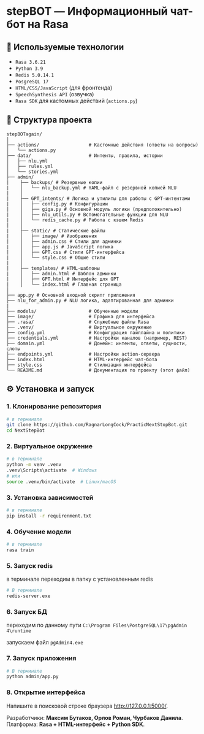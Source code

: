 # stepBOT — Информационный чат-бот на Rasa

[//]: # (ЗДЕСЬ МОЖЕТ БЫТЬ ВАША РЕКЛАМА)
## 🧠 Используемые технологии

- `Rasa 3.6.21`
- `Python 3.9`
- `Redis 5.0.14.1`
- `PosgreSQL 17`
- `HTML/CSS/JavaScript` (для фронтенда)
- `SpeechSynthesis API` (озвучка)
- `Rasa SDK` для кастомных действий (`actions.py`)

## 📁 Структура проекта

```
stepBOTagain/
│
├── actions/                  # Кастомные действия (ответы на вопросы)
│   └── actions.py
├── data/                     # Интенты, правила, истории
│   ├── nlu.yml
│   ├── rules.yml
│   └── stories.yml
├── admin/
|    ├── backups/ # Резервные копии
|    │   └── nlu_backup.yml # YAML-файл с резервной копией NLU
|    │
|    ├── GPT_intents/ # Логика и утилиты для работы с GPT-интентами
|    │   ├── config.py # Конфигурации
|    │   ├── giga.py # Основной модуль логики (предположительно)
|    │   ├── nlu_utils.py # Вспомогательные функции для NLU
|    │   └── redis_cache.py # Работа с кэшем Redis
|    │
|    ├── static/ # Статические файлы
|    │   ├── image/ # Изображения
|    │   ├── admin.css # Стили для админки
|    │   ├── app.js # JavaScript логика
|    │   ├── GPT.css # Стили GPT-интерфейса
|    │   └── style.css # Общие стили
|    │
|    ├── templates/ # HTML-шаблоны
|    │   ├── admin.html # Шаблон админки
|    │   ├── GPT.html # Интерфейс для GPT
|    │   └── index.html # Главная страница
│
├── app.py # Основной входной скрипт приложения
├── nlu_for_admin.py # NLU логика, адаптированная для админки
|
├── models/                   # Обученные модели
├── image/                    # Графика для интерфейса
├── .rasa/                    # Служебные файлы Rasa
├── .venv/                    # Виртуальное окружение
├── config.yml                # Конфигурация пайплайна и политики
├── credentials.yml           # Настройки каналов (например, REST)
├── domain.yml                # Домейн: интенты, ответы, сущности, слоты
├── endpoints.yml             # Настройки action-сервера
├── index.html                # HTML-интерфейс чат-бота
├── style.css                 # Стилизация интерфейса
└── README.md                 # Документация по проекту (этот файл)
```

## ⚙️ Установка и запуск

### 1. Клонирование репозитория

```bash
# в терминале
git clone https://github.com/RagnarLongCock/PracticNextStopBot.git
cd NextStepBot
```

### 2. Виртуальное окружение

```bash
# в терминале
python -m venv .venv
.venv\Scripts\activate  # Windows
# или
source .venv/bin/activate  # Linux/macOS
```

### 3. Установка зависимостей

```bash
# в терминале
pip install -r requirenment.txt
```

### 4. Обучение модели

```bash
# в терминале
rasa train
```

### 5. Запуск redis

в терминале переходим в папку с установленным redis

```bash
# В терминале
redis-server.exe
```

### 6. Запуск БД

переходим по данному пути ```C:\Program Files\PostgreSQL\17\pgAdmin 4\runtime```

запускаем файл ```pgAdmin4.exe```


### 7. Запуск приложения

```bash
# В терминале
python admin/app.py
```

### 8. Открытие интерфейса

Напишите в поисковой строке браузера http://127.0.0.1:5000/.

[//]: # (## 🔈 Озвучка)

[//]: # ()
[//]: # (---)

Разработчики: **Максим Бутаков, Орлов Роман, Чурбаков Данила**.  
Платформа: **Rasa + HTML-интерфейс + Python SDK**.
